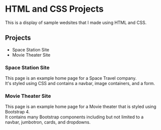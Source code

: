 # HTML and CSS Projects

This is a display of sample wedsites that I made using HTML and CSS.

## Projects

* Space Station Site
* Movie Theater Site

### Space Station Site

This page is an example home page for a Space Travel company.  
It's styled using CSS and contains a navbar, image containers, and a form.

### Movie Theater Site

This page is an example home page for a Movie theater that is styled using Bootstrap 4.  
It contains many Bootstrap components including but not limited to a navbar, jumbotron, cards, and dropdowns.
